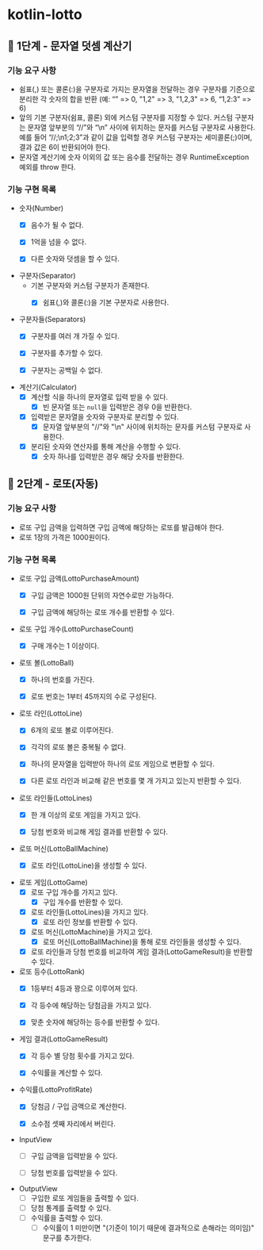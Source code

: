 # kotlin-lotto

## 🚀 1단계 - 문자열 덧셈 계산기

### 기능 요구 사항

- 쉼표(,) 또는 콜론(:)을 구분자로 가지는 문자열을 전달하는 경우 구분자를 기준으로 분리한 각 숫자의 합을 반환 (예: “” => 0, "1,2" => 3, "1,2,3" => 6, “1,2:3” => 6)
- 앞의 기본 구분자(쉼표, 콜론) 외에 커스텀 구분자를 지정할 수 있다. 커스텀 구분자는 문자열 앞부분의 “//”와 “\n” 사이에 위치하는 문자를 커스텀 구분자로 사용한다. 예를 들어 “//;\n1;2;3”과
  같이 값을 입력할 경우 커스텀 구분자는 세미콜론(;)이며, 결과 값은 6이 반환되어야 한다.
- 문자열 계산기에 숫자 이외의 값 또는 음수를 전달하는 경우 RuntimeException 예외를 throw 한다.

### 기능 구현 목록

- 숫자(Number)
    - [x] 음수가 될 수 없다.
    - [x] 1억을 넘을 수 없다.
    - [x] 다른 숫자와 덧셈을 할 수 있다.


- 구분자(Separator)
    - 기본 구분자와 커스텀 구분자가 존재한다.
        - [x] 쉼표(,)와 콜론(:)을 기본 구분자로 사용한다.


- 구분자들(Separators)
    - [x] 구분자를 여러 개 가질 수 있다.
    - [x] 구분자를 추가할 수 있다.
    - [x] 구분자는 공백일 수 없다.


- 계산기(Calculator)
    - [x] 계산할 식을 하나의 문자열로 입력 받을 수 있다.
        - [x] 빈 문자열 또는 `null`을 입력받은 경우 0을 반환한다.
    - [x] 입력받은 문자열을 숫자와 구분자로 분리할 수 있다.
        - [x] 문자열 앞부분의 "//"와 "\n" 사이에 위치하는 문자를 커스텀 구분자로 사용한다.
    - [x] 분리된 숫자와 연산자를 통해 계산을 수행할 수 있다.
        - [x] 숫자 하나를 입력받은 경우 해당 숫자를 반환한다.

## 🚀 2단계 - 로또(자동)

### 기능 요구 사항

- 로또 구입 금액을 입력하면 구입 금액에 해당하는 로또를 발급해야 한다.
- 로또 1장의 가격은 1000원이다.

### 기능 구현 목록

- 로또 구입 금액(LottoPurchaseAmount)
    - [x] 구입 금액은 1000원 단위의 자연수로만 가능하다.
    - [x] 구입 금액에 해당하는 로또 개수를 반환할 수 있다.


- 로또 구입 개수(LottoPurchaseCount)
    - [x] 구매 개수는 1 이상이다.


- 로또 볼(LottoBall)
    - [x] 하나의 번호를 가진다.
    - [x] 로또 번호는 1부터 45까지의 수로 구성된다.


- 로또 라인(LottoLine)
    - [x] 6개의 로또 볼로 이루어진다.
    - [x] 각각의 로또 볼은 중복될 수 없다.
    - [x] 하나의 문자열을 입력받아 하나의 로또 게임으로 변환할 수 있다.
    - [x] 다른 로또 라인과 비교해 같은 번호를 몇 개 가지고 있는지 반환할 수 있다.


- 로또 라인들(LottoLines)
    - [x] 한 개 이상의 로또 게임을 가지고 있다.
    - [x] 당첨 번호와 비교해 게임 결과를 반환할 수 있다.


- 로또 머신(LottoBallMachine)
    - [x] 로또 라인(LottoLine)을 생성할 수 있다.


- 로또 게임(LottoGame)
    - [x] 로또 구입 개수를 가지고 있다.
        - [x] 구입 개수를 반환할 수 있다.
    - [x] 로또 라인들(LottoLines)을 가지고 있다.
        - [x] 로또 라인 정보를 반환할 수 있다.
    - [x] 로또 머신(LottoMachine)을 가지고 있다.
        - [x] 로또 머신(LottoBallMachine)을 통해 로또 라인들을 생성할 수 있다.
    - [x] 로또 라인들과 당첨 번호를 비교하여 게임 결과(LottoGameResult)을 반환할 수 있다.

- 로또 등수(LottoRank)
    - [x] 1등부터 4등과 꽝으로 이루어져 있다.
    - [x] 각 등수에 해당하는 당첨금을 가지고 있다.
    - [x] 맞춘 숫자에 해당하는 등수를 반환할 수 있다.


- 게임 결과(LottoGameResult)
    - [x] 각 등수 별 당첨 횟수를 가지고 있다.
    - [x] 수익률을 계산할 수 있다.


- 수익률(LottoProfitRate)
    - [x] 당첨금 / 구입 금액으로 계산한다.
    - [x] 소수점 셋째 자리에서 버린다.


- InputView
    - [ ] 구입 금액을 입력받을 수 있다.
    - [ ] 당첨 번호를 입력받을 수 있다.


- OutputView
    - [ ] 구입한 로또 게임들을 출력할 수 있다.
    - [ ] 당첨 통계를 출력할 수 있다.
    - [ ] 수익률을 출력할 수 있다.
        - [ ] 수익률이 1 미만이면 "(기준이 1이기 때문에 결과적으로 손해라는 의미임)" 문구를 추가한다.
